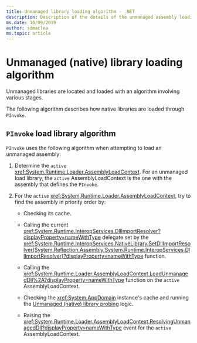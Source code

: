 ```yaml
---
title: Unmanaged library loading algorithm - .NET
description: Description of the details of the unmanaged assembly loading algorithm in .NET.
ms.date: 10/09/2019
author: sdmaclea
ms.topic: article
---
```

# Unmanaged (native) library loading algorithm

Unmanaged libraries are located and loaded with an algorithm involving various stages.

The following algorithm describes how native libraries are loaded through `PInvoke`.

## `PInvoke` load library algorithm

`PInvoke` uses the following algorithm when attempting to load an unmanaged assembly:

1. Determine the `active` <xref:System.Runtime.Loader.AssemblyLoadContext>. For an unmanaged load library, the `active` AssemblyLoadContext is the one with the assembly that defines the `PInvoke`.

2. For the `active` <xref:System.Runtime.Loader.AssemblyLoadContext>, try to find the assembly in priority order by:

   * Checking its cache.

   * Calling the current <xref:System.Runtime.InteropServices.DllImportResolver?displayProperty=nameWithType> delegate set by the <xref:System.Runtime.InteropServices.NativeLibrary.SetDllImportResolver(System.Reflection.Assembly,System.Runtime.InteropServices.DllImportResolver)?displayProperty=nameWithType> function.

   * Calling the <xref:System.Runtime.Loader.AssemblyLoadContext.LoadUnmanagedDll%2A?displayProperty=nameWithType> function on the `active` AssemblyLoadContext.

   * Checking the <xref:System.AppDomain> instance's cache and running the [Unmanaged (native) library probing](default-probing.md#unmanaged-native-library-probing) logic.

   * Raising the <xref:System.Runtime.Loader.AssemblyLoadContext.ResolvingUnmanagedDll?displayProperty=nameWithType> event for the `active` AssemblyLoadContext.
